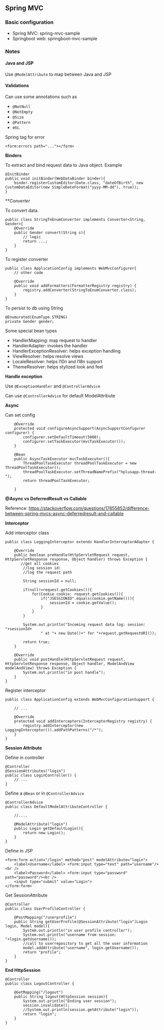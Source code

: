 ## Spring MVC

### Basic configuration

- Spring MVC: spring-mvc-sample
- Springboot web: springboot-mvc-sample

### Notes

#### Java and JSP

Use `@ModelAttribute` to map between Java and JSP

#### Validations

Can use some annotations such as
- `@NotNull`
- `@NotEmpty`
- `@Size`
- `@Pattern`
- etc.

Spring tag for error

`<form:errors path="..."></form>`

**Binders** 

To extract and bind request data to Java object. Example

```
@InitBinder
public void initBinder(WebDataBinder binder){
    binder.registerCustomEditor(Date.class, "dateOfBirth", new CustomDataEditor(new SimpleDateFormat("yyyy-MM-dd"), true));
}
```

***Converter*

To convert data. 

```
public class StringToEnumConverter implements Converter<String, Gender>{
    @Override
    public Gender convert(String s){
        // logic
        return ...;
    }
}
```

To register converter

```
public class ApplicationConfig implements WebMvcConfigurer{
    // other code

    @Override
    public void addFormatters(FormatterRegistry registry) {
        registry.addConverter(StringToEnumConverter.class);
    }
}
```

To persist to db using String

```
@Enumurated(EnumType.STRING)
private Gender gender;
```

Some special bean types
- HandlerMapping: map request to handler
- HandlerAdapter: invokes the handler
- HandlerExceptionResolver: helps exception handling
- ViewResolver: helps resolve views
- LocaleResolver: helps l10n and l18n support
- ThemeResolver: helps stylized look and feel

**Handle exception**

Use `@ExceptionHandler` and `@ControllerAdvice`

Can use `@ControllerAdvice` for default ModelAttribute

**Async**

Can set config

```
    @Override
    protected void configureAsyncSupport(AsyncSupportConfigurer configurer) {
        configurer.setDefaultTimeout(5000);
        configurer.setTaskExecutor(mvcTaskExecutor());
    }

    @Bean
    public AsyncTaskExecutor mvcTaskExecutor(){
        ThreadPoolTaskExecutor threadPoolTaskExecutor = new ThreadPoolTaskExecutor();
        threadPoolTaskExecutor.setThreadNamePrefix("hplusapp-thread-");
        return threadPoolTaskExecutor;

    }
```

**@Async vs DeferredResult vs Callable**

Reference: https://stackoverflow.com/questions/17855852/difference-between-spring-mvcs-async-deferredresult-and-callable


**Interceptor**

Add interceptor class

```
public class LoggingInterceptor extends HandlerInterceptorAdapter {

    @Override
    public boolean preHandle(HttpServletRequest request, HttpServletResponse response, Object handler) throws Exception {
       //get all cookies
        //log session id:
        //log the request path

        String sessionId = null;

        if(null!=request.getCookies()){
            for(Cookie cookie: request.getCookies()){
                if("JSESSIONID".equals(cookie.getName())){
                    sessionId = cookie.getValue();
                }
            }
        }

        System.out.println("Incoming request data log: session: "+sessionId+
                " at "+ new Date()+" for "+request.getRequestURI());

        return true;
    }

    @Override
    public void postHandle(HttpServletRequest request, HttpServletResponse response, Object handler, ModelAndView modelAndView) throws Exception {
        System.out.println("in post handle");
    }
}
```

Register interceptor

```
public class ApplicationConfig extends WebMvcConfigurationSupport {    

    // ...

    @Override
    protected void addInterceptors(InterceptorRegistry registry) {
        registry.addInterceptor(new LoggingInterceptor()).addPathPatterns("/*");
    }
}
```

**Session Attribute**

Define in controller

```
@Controller
@SessionAttributes("login")
public class LoginController() {
    // ...
}
```

Define a `@Bean` or in `@ControllerAdvice`

```
@ControllerAdvice
public class DefaultModelAttributeController {
    
    //....

    @ModelAttribute("login")
    public Login getDefaultLogin(){
        return new Login();
    }
}
```

Define in JSP

```
<form:form action="/login" method="post" modelAttribute="login">
	<label>Username</label> <form:input type="text" path="username"/><br />
	<label>Password</label> <form:input type="password" path="password"/><br />
	<input type="submit" value="Login">
</form:form>
```

Get SessionAttribute

```
@Controller
public class UserProfileController {

    @PostMapping("/userprofile")
    public String getUserProfile(@SessionAttribute("login")Login login, Model model){
        System.out.println("in user profile controller");
        System.out.println("username from session: "+login.getUsername());
        //call to userrepository to get all the user information
        model.addAttribute("username", login.getUsername());
        return "profile";
    }
}
```

**End HttpSession**

```
@Controller
public class LogoutController {

    @GetMapping("/logout")
    public String logout(HttpSession session){
        System.out.println("Ending user session");
        session.invalidate();
        //System.out.println(session.getAttribute("login"));
        return "login";
    }
}
```